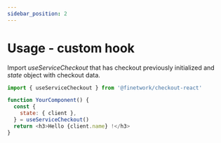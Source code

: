 ```yaml
---
sidebar_position: 2
---
```


# Usage - custom hook

Import _useServiceCheckout_ that has checkout previously initialized and _state_ object with checkout data.

```js
import { useServiceCheckout } from '@finetwork/checkout-react'

function YourComponent() {
  const {
    state: { client },
  } = useServiceCheckout()
  return <h3>Hello {client.name} !</h3>
}
```

